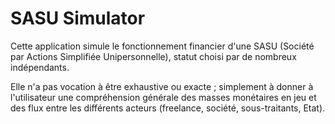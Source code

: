 # SASU Simulator

Cette application simule le fonctionnement financier d'une SASU (Société par Actions Simplifiée Unipersonnelle), 
statut choisi par de nombreux indépendants.

Elle n'a pas vocation à être exhaustive ou exacte ; simplement à donner à l'utilisateur une compréhension générale 
des masses monétaires en jeu et des flux entre les différents acteurs (freelance, société, sous-traitants, Etat).
